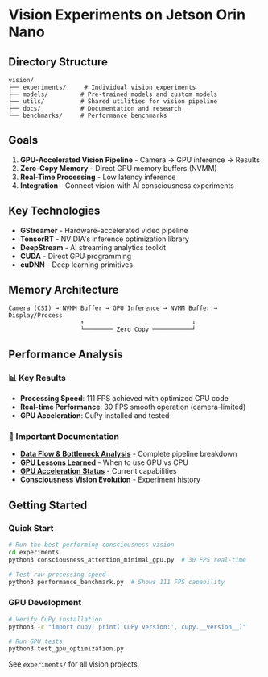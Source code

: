 # Vision Experiments on Jetson Orin Nano

## Directory Structure
```
vision/
├── experiments/     # Individual vision experiments
├── models/         # Pre-trained models and custom models
├── utils/          # Shared utilities for vision pipeline
├── docs/           # Documentation and research
└── benchmarks/     # Performance benchmarks
```

## Goals
1. **GPU-Accelerated Vision Pipeline** - Camera → GPU inference → Results
2. **Zero-Copy Memory** - Direct GPU memory buffers (NVMM)
3. **Real-Time Processing** - Low latency inference
4. **Integration** - Connect vision with AI consciousness experiments

## Key Technologies
- **GStreamer** - Hardware-accelerated video pipeline
- **TensorRT** - NVIDIA's inference optimization library
- **DeepStream** - AI streaming analytics toolkit
- **CUDA** - Direct GPU programming
- **cuDNN** - Deep learning primitives

## Memory Architecture
```
Camera (CSI) → NVMM Buffer → GPU Inference → NVMM Buffer → Display/Process
                    ↑                              ↓
                    └──────── Zero Copy ───────────┘
```

## Performance Analysis

### 📊 Key Results
- **Processing Speed**: 111 FPS achieved with optimized CPU code
- **Real-time Performance**: 30 FPS smooth operation (camera-limited)
- **GPU Acceleration**: CuPy installed and tested

### 📖 Important Documentation
- [**Data Flow & Bottleneck Analysis**](experiments/DATA_FLOW_ANALYSIS.md) - Complete pipeline breakdown
- [**GPU Lessons Learned**](experiments/GPU_LESSONS_LEARNED.md) - When to use GPU vs CPU
- [**GPU Acceleration Status**](experiments/GPU_ACCELERATION_STATUS.md) - Current capabilities
- [**Consciousness Vision Evolution**](experiments/consciousness_evolution_summary.md) - Experiment history

## Getting Started

### Quick Start
```bash
# Run the best performing consciousness vision
cd experiments
python3 consciousness_attention_minimal_gpu.py  # 30 FPS real-time

# Test raw processing speed
python3 performance_benchmark.py  # Shows 111 FPS capability
```

### GPU Development
```bash
# Verify CuPy installation
python3 -c "import cupy; print('CuPy version:', cupy.__version__)"

# Run GPU tests
python3 test_gpu_optimization.py
```

See `experiments/` for all vision projects.